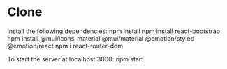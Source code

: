 # Clone
Install the following dependencies:
npm install
npm install react-bootstrap
npm install @mui/icons-material @mui/material @emotion/styled @emotion/react
npm i react-router-dom


To start the server at localhost 3000:
npm start
